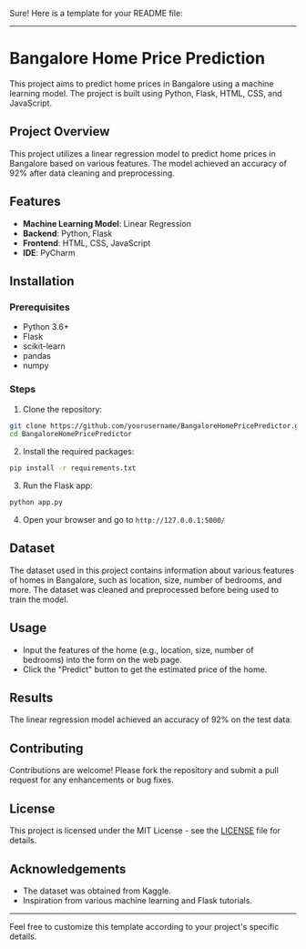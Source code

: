 Sure! Here is a template for your README file:

---

# Bangalore Home Price Prediction

This project aims to predict home prices in Bangalore using a machine learning model. The project is built using Python, Flask, HTML, CSS, and JavaScript.

## Project Overview

This project utilizes a linear regression model to predict home prices in Bangalore based on various features. The model achieved an accuracy of 92% after data cleaning and preprocessing.

## Features

- **Machine Learning Model**: Linear Regression
- **Backend**: Python, Flask
- **Frontend**: HTML, CSS, JavaScript
- **IDE**: PyCharm

## Installation

### Prerequisites

- Python 3.6+
- Flask
- scikit-learn
- pandas
- numpy

### Steps

1. Clone the repository:

```bash
git clone https://github.com/yourusername/BangaloreHomePricePredictor.git
cd BangaloreHomePricePredictor
```

2. Install the required packages:

```bash
pip install -r requirements.txt
```

3. Run the Flask app:

```bash
python app.py
```

4. Open your browser and go to `http://127.0.0.1:5000/`

## Dataset

The dataset used in this project contains information about various features of homes in Bangalore, such as location, size, number of bedrooms, and more. The dataset was cleaned and preprocessed before being used to train the model.

## Usage

- Input the features of the home (e.g., location, size, number of bedrooms) into the form on the web page.
- Click the "Predict" button to get the estimated price of the home.

## Results

The linear regression model achieved an accuracy of 92% on the test data.

## Contributing

Contributions are welcome! Please fork the repository and submit a pull request for any enhancements or bug fixes.

## License

This project is licensed under the MIT License - see the [LICENSE](LICENSE) file for details.

## Acknowledgements

- The dataset was obtained from Kaggle.
- Inspiration from various machine learning and Flask tutorials.

---

Feel free to customize this template according to your project's specific details.
